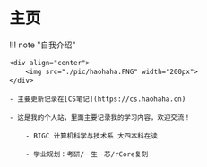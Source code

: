 # 主页

!!! note "自我介绍"

	<div align="center">
        <img src="./pic/haohaha.PNG" width="200px">
	</div>

    - 主要更新记录在[CS笔记](https://cs.haohaha.cn)

    - 这是我的个人站，里面主要记录我的学习内容，欢迎交流！

        - BIGC 计算机科学与技术系 大四本科在读

        - 学业规划：考研/一生一芯/rCore复刻

<!--
---

!!! mail "邮箱"

    1259203802@qq.com

!!! qq "QQ"

    1259203802

!!! bilibili "B站"

    [Bilibili-浩哈哈哈哈](https://space.bilibili.com/1436476753)

!!! wechat "公众号（没精力维护）"

    > 确实没时间更新，哈哈

    <div align="center">
	    <img src="./pic/QRCode.jpg" width="150px">
    </div>

-->